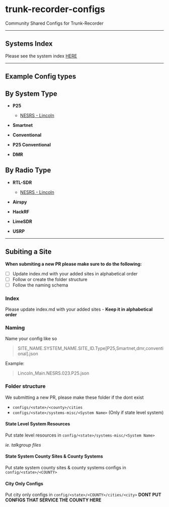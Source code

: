 # trunk-recorder-configs
Community Shared Configs for Trunk-Recorder

---
## Systems Index

Please see the system index [HERE](/index.md)


---
## Example Config types

## By System Type
- **P25**
    - [NESRS - Lincoln](/configs/Nebraska/counties/LANCASTER/Lincoln_Main_Repeater.NESRS.023.P25.json)

- **Smartnet**

- **Conventional**

- **P25 Conventional**

- **DMR**

## By Radio Type
- **RTL-SDR**
    - [NESRS - Lincoln](/configs/Nebraska/counties/LANCASTER/Lincoln_Main_Repeater.NESRS.023.P25.json)

- **Airspy**

- **HackRF**

- **LimeSDR**

- **USRP**

---
## Subiting a Site
**When submiting a new PR please make sure to do the following:**
- [ ] Update index.md with your added sites in alphabetical order
- [ ] Follow or create the folder structure 
- [ ] Follow the naming schema

### Index
Please update index.md with your added sites
    - **Keep it in alphabetical order**

### Naming
Name your config like so
> SITE_NAME.SYSTEM_NAME.SITE_ID.Type[P25,Smartnet,dmr,conventional].json

Example:
> Lincoln_Main.NESRS.023.P25.json


### Folder structure

We submitting a new PR, please make these folder if the dont exist
- `configs/<state>/<county>/cities`
- `configs/<state>/systems-misc/<System Name>` (Only if state level system)


#### State Level System Resources
Put state level resources in `config/<state>/systems-misc/<System Name>`

*ie. talkgroup files*

#### State System County Sites & County Systems
Put state system county sites & county systems configs in `config/<state>/<COUNTY>`

#### City Only Configs
Put city only configs in `config/<state>/<COUNTY>/cities/<city>`
**DONT PUT CONFIGS THAT SERVICE THE COUNTY HERE**





